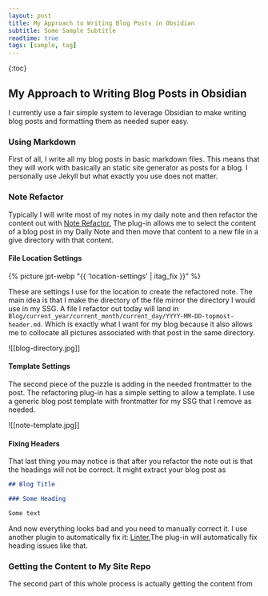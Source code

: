 ```yaml
---
layout: post
title: My Approach to Writing Blog Posts in Obsidian
subtitle: Some Sample Subtitle
readtime: true
tags: [sample, tag]
---
```


{:toc}

## My Approach to Writing Blog Posts in Obsidian

I currently use a fair simple system to leverage Obsidian to make writing blog posts and formatting them as needed super easy.

### Using Markdown

First of all, I write all my blog posts in basic markdown files. This means that they will work with basically an static site generator as posts for a blog. I personally use Jekyll but what exactly you use does not matter.

### Note Refactor

Typically I will write most of my notes in my daily note and then refactor the content out with [Note Refactor.](https://obsidian.md/plugins?id=note-refactor-obsidian) The plug-in allows me to select the content of a blog post in my Daily Note and then move that content to a new file in a give directory with that content.

#### File Location Settings

{% picture jpt-webp "{{ 'location-settings' | itag_fix }}" %}

These are settings I use for the location to create the refactored note. The main idea is that I make the directory of the file mirror the directory I would use in my SSG. A file I refactor out today will land in `Blog/current_year/current_month/current_day/YYYY-MM-DD-topmost-header.md`. Which is exactly what I want for my blog because it also allows me to collocate all pictures associated with that post in the same directory.

![[blog-directory.jpg]]

#### Template Settings

The second piece of the puzzle is adding in the needed frontmatter to the post. The refactoring plug-in has a simple setting to allow a template. I use a generic blog post template with frontmatter for my SSG that I remove as needed.

![[note-template.jpg]]

#### Fixing Headers

That last thing you may notice is that after you refactor the note out is that the headings will not be correct. It might extract your blog post as

```md
## Blog Title

### Some Heading

Some text
```

And now everything looks bad and you need to manually correct it. I use another plugin to automatically fix it: [Linter.](obsidian://show-plugin?id=obsidian-linter)The plug-in will automatically fix heading issues like that.

### Getting the Content to My Site Repo

The second part of this whole process is actually getting the content from
